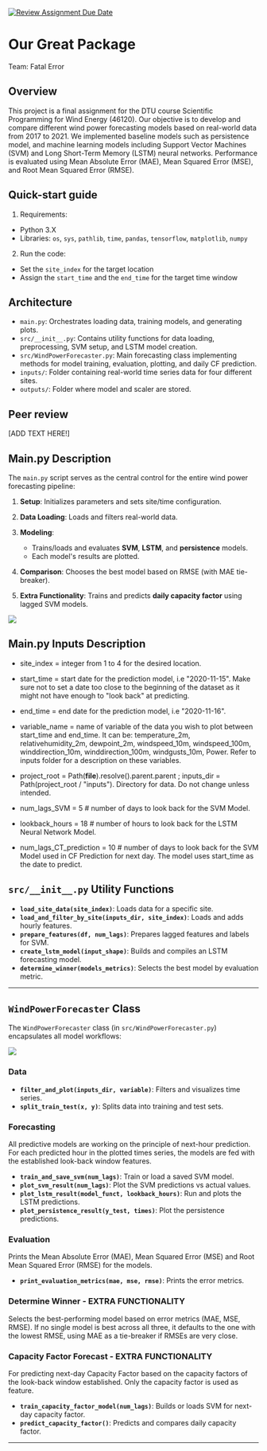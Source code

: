 [![Review Assignment Due Date](https://classroom.github.com/assets/deadline-readme-button-22041afd0340ce965d47ae6ef1cefeee28c7c493a6346c4f15d667ab976d596c.svg)](https://classroom.github.com/a/zjSXGKeR)
# Our Great Package

Team: Fatal Error

## Overview

This project is a final assignment for the DTU course Scientific Programming for Wind Energy (46120). Our objective is to develop and compare different wind power forecasting models based on real-world data from 2017 to 2021. We implemented baseline models such as persistence model, and machine learning models including Support Vector Machines (SVM) and Long Short-Term Memory (LSTM) neural networks. Performance is evaluated using Mean Absolute Error (MAE), Mean Squared Error (MSE), and Root Mean Squared Error (RMSE).

## Quick-start guide

1. Requirements:

* Python 3.X
* Libraries: `os`, `sys`, `pathlib`, `time`, `pandas`, `tensorflow`, `matplotlib`, `numpy`

2. Run the code:

* Set the `site_index` for the target location
* Assign the `start_time` and the `end_time` for the target time window

## Architecture

* `main.py`: Orchestrates loading data, training models, and generating plots.
* `src/__init__.py`: Contains utility functions for data loading, preprocessing, SVM setup, and LSTM model creation.
* `src/WindPowerForecaster.py`: Main forecasting class implementing methods for model training, evaluation, plotting, and daily CF prediction.
* `inputs/`: Folder containing real-world time series data for four different sites.
* `outputs/`: Folder where model and scaler are stored.

## Peer review

[ADD TEXT HERE!]


## Main.py Description

The `main.py` script serves as the central control for the entire wind power forecasting pipeline:

1. **Setup**: Initializes parameters and sets site/time configuration.
2. **Data Loading**: Loads and filters real-world data.
3. **Modeling**:

   * Trains/loads and evaluates **SVM**, **LSTM**, and **persistence** models.
   * Each model's results are plotted.

4. **Comparison**: Chooses the best model based on RMSE (with MAE tie-breaker).
5. **Extra Functionality**: Trains and predicts **daily capacity factor** using lagged SVM models.

![](main.drawio.svg)


## Main.py Inputs Description

* site_index = integer from 1 to 4 for the desired location. 
* start_time = start date for the prediction model, i.e "2020-11-15". Make sure not to set a date too close to the         beginning of the dataset as it might not have enough to "look back" at predicting. 
* end_time = end date for the prediction model, i.e "2020-11-16".

* variable_name = name of variable of the data you wish to plot between start_time and end_time. It can be: 
temperature_2m, relativehumidity_2m, dewpoint_2m, windspeed_10m, windspeed_100m, winddirection_10m, winddirection_100m, windgusts_10m, Power. Refer to inputs folder for a description on these variables. 

* project_root = Path(__file__).resolve().parent.parent ; inputs_dir = Path(project_root / "inputs"). Directory for data. Do not change unless intended.

* num_lags_SVM = 5 # number of days to look back for the SVM Model. 
* lookback_hours = 18 # number of hours to look back for the LSTM Neural Network Model.
* num_lags_CT_prediction = 10 # number of days to look back for the SVM Model used in CF Prediction for next day. The model uses start_time as the date to predict. 


## `src/__init__.py` Utility Functions

* **`load_site_data(site_index)`**: Loads data for a specific site.
* **`load_and_filter_by_site(inputs_dir, site_index)`**: Loads and adds hourly features.
* **`prepare_features(df, num_lags)`**: Prepares lagged features and labels for SVM.
* **`create_lstm_model(input_shape)`**: Builds and compiles an LSTM forecasting model.
* **`determine_winner(models_metrics)`**: Selects the best model by evaluation metric.

---

## `WindPowerForecaster` Class

The `WindPowerForecaster` class (in `src/WindPowerForecaster.py`) encapsulates all model workflows:

![](WindPowerForecaster.drawio.svg)



### Data

* **`filter_and_plot(inputs_dir, variable)`**: Filters and visualizes time series.
* **`split_train_test(x, y)`**: Splits data into training and test sets.

### Forecasting

All predictive models are working on the principle of next-hour prediction. For each predicted hour in the plotted times series, the models are fed with the established look-back window features. 

* **`train_and_save_svm(num_lags)`**: Train or load a saved SVM model.
* **`plot_svm_result(num_lags)`**: Plot the SVM predictions vs actual values.
* **`plot_lstm_result(model_funct, lookback_hours)`**: Run and plots the LSTM predictions.
* **`plot_persistence_result(y_test, times)`**: Plot the persistence predictions.

### Evaluation 

Prints the Mean Absolute Error (MAE), Mean Squared Error (MSE) and Root Mean Squared Error (RMSE) for the models.

* **`print_evaluation_metrics(mae, mse, rmse)`**: Prints the error metrics.


### Determine Winner - EXTRA FUNCTIONALITY

Selects the best-performing model based on error metrics (MAE, MSE, RMSE). If no single model is best across all three, it defaults to the one with the lowest RMSE, using MAE as a tie-breaker if RMSEs are very close. 


### Capacity Factor Forecast - EXTRA FUNCTIONALITY

For predicting next-day Capacity Factor based on the capacity factors of the look-back window established. Only the capacity factor is used as feature. 

* **`train_capacity_factor_model(num_lags)`**: Builds or loads SVM for next-day capacity factor.
* **`predict_capacity_factor()`**: Predicts and compares daily capacity factor.

---

